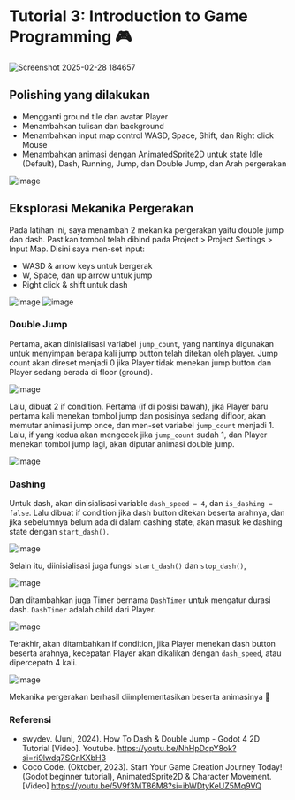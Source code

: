 # Tutorial 3: Introduction to Game Programming 🎮

![Screenshot 2025-02-28 184657](https://github.com/user-attachments/assets/e34e8029-3db4-4a81-9d28-96a1c5ebf04e)

## Polishing yang dilakukan

- Mengganti ground tile dan avatar Player
- Menambahkan tulisan dan background
- Menambahkan input map control WASD, Space, Shift, dan Right click Mouse
- Menambahkan animasi dengan AnimatedSprite2D untuk state Idle (Default), Dash, Running, Jump, dan Double Jump, dan Arah pergerakan

![image](https://github.com/user-attachments/assets/ee82932e-910c-4a8a-91dd-62d9015dbdfb)

## Eksplorasi Mekanika Pergerakan

Pada latihan ini, saya menambah 2 mekanika pergerakan yaitu double jump dan dash. Pastikan tombol telah dibind pada Project > Project Settings > Input Map. Disini saya men-set input:
- WASD & arrow keys untuk bergerak
- W, Space, dan up arrow untuk jump
- Right click & shift untuk dash

![image](https://github.com/user-attachments/assets/4c5b25b5-273a-4a5c-82a6-6d06b50c5c96)
![image](https://github.com/user-attachments/assets/fe940882-db6d-46ec-b22f-c7307552daa7)


### Double Jump

Pertama, akan dinisialisasi variabel `jump_count`, yang nantinya digunakan untuk menyimpan berapa kali jump button telah ditekan oleh player. Jump count akan direset menjadi 0 jika Player tidak menekan jump button dan Player sedang berada di floor (ground).

![image](https://github.com/user-attachments/assets/fb722f7b-bcf6-49b2-bb49-a4e4a9a9d5c4)

Lalu, dibuat 2 if condition. Pertama (if di posisi bawah), jika Player baru pertama kali menekan tombol jump dan posisinya sedang difloor, akan memutar animasi jump once, dan men-set variabel `jump_count` menjadi 1. Lalu, if yang kedua akan mengecek jika `jump_count` sudah 1, dan Player menekan tombol jump lagi, akan diputar animasi double jump.

![image](https://github.com/user-attachments/assets/5a0933d5-54fa-44fe-a2f2-b5b1f2638944)


### Dashing

Untuk dash, akan dinisialisasi variable `dash_speed = 4`, dan `is_dashing = false`. Lalu dibuat if condition jika dash button ditekan beserta arahnya, dan jika sebelumnya belum ada di dalam dashing state, akan masuk ke dashing state dengan `start_dash()`.

![image](https://github.com/user-attachments/assets/c510afab-5e45-4531-8924-ff4d4ed4d6fb)

Selain itu, diinisialisasi juga fungsi `start_dash()` dan `stop_dash()`,

![image](https://github.com/user-attachments/assets/428030f1-671b-4416-a9ee-171fa833bcfa)

Dan ditambahkan juga Timer bernama `DashTimer` untuk mengatur durasi dash. `DashTimer` adalah child dari Player.

![image](https://github.com/user-attachments/assets/5ab3eb22-2765-441f-a977-dfe9bfb27eb9)

Terakhir, akan ditambahkan if condition, jika Player menekan dash button beserta arahnya, kecepatan Player akan dikalikan dengan `dash_speed`, atau dipercepatn 4 kali.

![image](https://github.com/user-attachments/assets/5fc812b7-f82b-46f1-9df1-22ea09f85ae3)

Mekanika pergerakan berhasil diimplementasikan beserta animasinya 🎉

### Referensi

- swydev. (Juni, 2024). How To Dash & Double Jump - Godot 4 2D Tutorial [Video]. Youtube. https://youtu.be/NhHpDcpY8ok?si=ri9lwdq7SCnKXbH3
- Coco Code. (Oktober, 2023). Start Your Game Creation Journey Today! (Godot beginner tutorial), AnimatedSprite2D & Character Movement. [Video] https://youtu.be/5V9f3MT86M8?si=ibWDtyKeUZ5Mq9VQ
